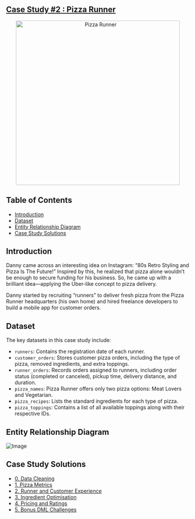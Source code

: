 ## [Case Study #2 : Pizza Runner](https://8weeksqlchallenge.com/case-study-2/)

<p align="center">
<img src="https://8weeksqlchallenge.com/images/case-study-designs/2.png" alt="Pizza Runner" width="450" height="450">
</p>

## Table of Contents
-  [Introduction](#introduction)
-  [Dataset](#datasets)
-  [Entity Relationship Diagram](#entity-relationship-diagram)
-  [Case Study Solutions](#case-study-solutions)

## Introduction
Danny came across an interesting idea on Instagram: “80s Retro Styling and Pizza Is The Future!” Inspired by this, he realized that pizza alone wouldn’t be enough to secure funding for his business. So, he came up with a brilliant idea—applying the Uber-like concept to pizza delivery.

Danny started by recruiting “runners” to deliver fresh pizza from the Pizza Runner headquarters (his own home) and hired freelance developers to build a mobile app for customer orders.

## Dataset
The key datasets in this case study include:
- `runners`: Contains the registration date of each runner.
- `customer_orders`: Stores customer pizza orders, including the type of pizza, removed ingredients, and extra toppings.
- `runner_orders`: Records orders assigned to runners, including order status (completed or canceled), pickup time, delivery distance, and duration.
- `pizza_names`: Pizza Runner offers only two pizza options: Meat Lovers and Vegetarian.
- `pizza_recipes`: Lists the standard ingredients for each type of pizza.
- `pizza_toppings`: Contains a list of all available toppings along with their respective IDs.

## Entity Relationship Diagram
![Image]()

## Case Study Solutions
- [0. Data Cleaning](Data-Cleaning.md)
- [1. Pizza Metrics](1.%20Pizza-Metrics.md)
- [2. Runner and Customer Experience](2.%20Runner-and-Customer-Experience.md)
- [3. Ingredient Optimisation](3.%20Ingredient-Optimisation.md)
- [4. Pricing and Ratings](4.%20Pricing-and-Ratings.md)
- [5. Bonus DML Challenges](5.%20Bonus-DML-Challenges.md)

